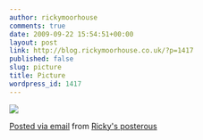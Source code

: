 ```yaml
---
author: rickymoorhouse
comments: true
date: 2009-09-22 15:54:51+00:00
layout: post
link: http://blog.rickymoorhouse.co.uk/?p=1417
published: false
slug: picture
title: Picture
wordpress_id: 1417
---
```


[![](http://posterous.com/getfile/files.posterous.com/rickymoorhouse/lnoEVNSJjrV6so7OPBrqTMCJb0oAO75KshEF9t9TFNey4gMRa6ARhBWG3GSZ/DSC01621.jpg.scaled.500.jpg)](http://posterous.com/getfile/files.posterous.com/rickymoorhouse/F9HSWQWD4WhLEvpSSZgoc77U5aLbggnaBLH6EF2ARXBWfkZHl3ju6nbdTxIn/DSC01621.jpg.scaled.1000.jpg)       

 [Posted via email](http://posterous.com)   from [Ricky's posterous](http://rickymoorhouse.posterous.com/picture-865)  
